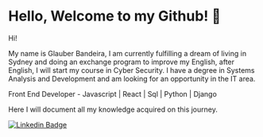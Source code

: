 # Hello, Welcome to my Github! 👋

Hi!

My name is Glauber Bandeira, I am currently fulfilling a dream of living in Sydney and doing an exchange program to improve my English, after English, I will start my course in Cyber Security. I have a degree in Systems Analysis and Development and am looking for an opportunity in the IT area.

Front End Developer - Javascript | React | Sql | Python | Django

Here I will document all my knowledge acquired on this journey.

[![Linkedin Badge](https://img.shields.io/badge/-LinkedIn-blue?style=flat-square&logo=Linkedin&logoColor=white&link=www.linkedin.com/in/glauberbandeira/)](www.linkedin.com/in/glauberbandeira/)




